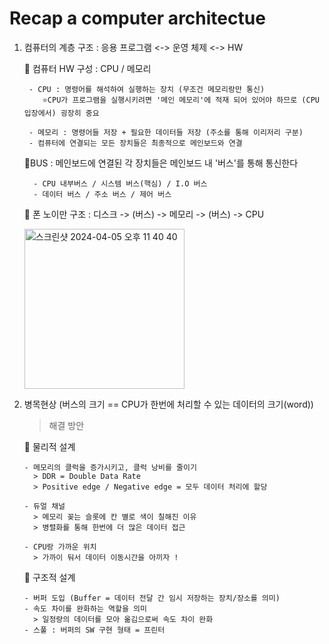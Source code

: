 # Recap a computer architectue 

1. 컴퓨터의 계층 구조 :  응용 프로그램 <-> 운영 체제 <-> HW

    📍 컴퓨터 HW 구성 : CPU / 메모리
   
        - CPU : 명령어를 해석하여 실행하는 장치 (무조건 메모리랑만 통신)
           ⭐️CPU가 프로그램을 실행시키려면 '메인 메모리'에 적재 되어 있어야 하므로 (CPU입장에서) 굉장히 중요
   
        - 메모리 : 명령어들 저장 + 필요한 데이터들 저장 (주소를 통해 이리저리 구분)
        - 컴퓨터에 연결되는 모든 장치들은 최종적으로 메인보드와 연결 

     📍BUS : 메인보드에 연결된 각 장치들은 메인보드 내 '버스'를 통해 통신한다

         - CPU 내부버스 / 시스템 버스(핵심) / I.O 버스
         - 데이터 버스 / 주소 버스 / 제어 버스

      📍 폰 노이만 구조 : 디스크 -> (버스) -> 메모리 -> (버스) -> CPU 
   
   <img width="256" alt="스크린샷 2024-04-05 오후 11 40 40" src="https://github.com/subinsong01/TIL/assets/134045937/8209e285-6cbd-4c4c-b78c-c8d4bc1e087d">

2. 병목현상 (버스의 크기 == CPU가 한번에 처리할 수 있는 데이터의 크기(word))

   > 해결 방안 

     📍 물리적 설계
   
       - 메모리의 클럭을 증가시키고, 클럭 낭비를 줄이기
         > DDR = Double Data Rate
         > Positive edge / Negative edge = 모두 데이터 처리에 할당
   
       - 듀얼 채널
         > 메모리 꽂는 슬롯에 칸 별로 색이 칠해진 이유
         > 병렬화를 통해 한번에 더 많은 데이터 접근
   
       - CPU랑 가까운 위치
         > 가까이 둬서 데이터 이동시간을 아끼자 !

    📍 구조적 설계

       - 버퍼 도입 (Buffer = 데이터 전달 간 임시 저장하는 장치/장소를 의미)
       - 속도 차이를 완화하는 역할을 의미
         > 일정량의 데이터를 모아 옮김으로써 속도 차이 완화
       - 스풀 : 버퍼의 SW 구현 형태 = 프린터 
   
   
